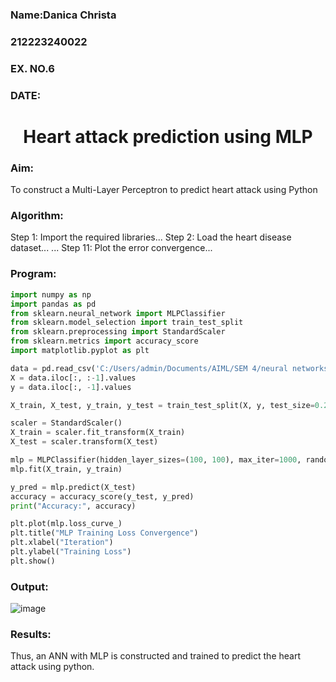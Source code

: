 <h3>Name:Danica Christa</h3>
<h3>212223240022</h3>
<h3>EX. NO.6</h3>
<h3>DATE:</h3>
<h1 align="center">Heart attack prediction using MLP</h1>

<h3>Aim:</h3>
To construct a Multi-Layer Perceptron to predict heart attack using Python

<h3>Algorithm:</h3>
Step 1: Import the required libraries...  
Step 2: Load the heart disease dataset...  
...  
Step 11: Plot the error convergence...

<h3>Program:</h3>

```python
import numpy as np
import pandas as pd
from sklearn.neural_network import MLPClassifier
from sklearn.model_selection import train_test_split
from sklearn.preprocessing import StandardScaler
from sklearn.metrics import accuracy_score
import matplotlib.pyplot as plt

data = pd.read_csv('C:/Users/admin/Documents/AIML/SEM 4/neural networks/heart.csv')
X = data.iloc[:, :-1].values
y = data.iloc[:, -1].values

X_train, X_test, y_train, y_test = train_test_split(X, y, test_size=0.2, random_state=42)

scaler = StandardScaler()
X_train = scaler.fit_transform(X_train)
X_test = scaler.transform(X_test)

mlp = MLPClassifier(hidden_layer_sizes=(100, 100), max_iter=1000, random_state=42)
mlp.fit(X_train, y_train)

y_pred = mlp.predict(X_test)
accuracy = accuracy_score(y_test, y_pred)
print("Accuracy:", accuracy)

plt.plot(mlp.loss_curve_)
plt.title("MLP Training Loss Convergence")
plt.xlabel("Iteration")
plt.ylabel("Training Loss")
plt.show()
```

<H3>Output:</H3>

![image](https://github.com/user-attachments/assets/25b08392-0c6c-4ea7-85cd-839e3ac0631f)

<H3>Results:</H3>
Thus, an ANN with MLP is constructed and trained to predict the heart attack using python.
